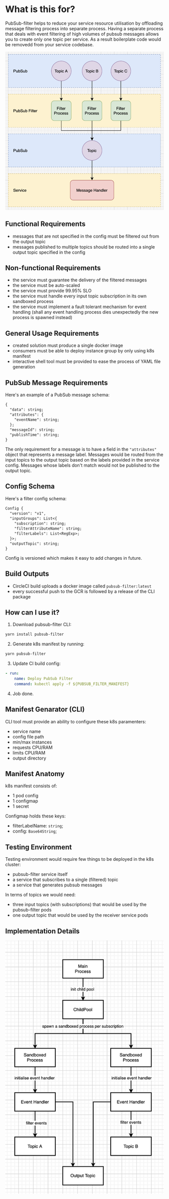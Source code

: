 # What is this for?

PubSub-filter helps to reduce your service resource utilisation by offloading message filtering process into separate process. Having a separate process that deals with event filtering of high volumes of pubsub messages allows you to create only one topic per service. As a result boilerplate code would be removedd from your service codebase.

![Architecture Overview](https://github.com/maximoleinyk/pubsub-filter/blob/master/image.png 'Architecture Overview')

## Functional Requirements

- messages that are not specified in the config must be filtered out from the output topic
- messages published to multiple topics should be routed into a single output topic specified in the config

## Non-functional Requirements

- the service must guarantee the delivery of the filtered messages
- the service must be auto-scaled
- the service must provide 99.95% SLO
- the service must handle every input topic subscription in its own sandboxed process
- the service must implement a fault tolerant mechanism for event handling (shall any event handling process dies unexpectedly the new process is spawned instead)

## General Usage Requirements

- created solution must produce a single docker image
- consumers must be able to deploy instance group by only using k8s manifest
- interactive shell tool must be provided to ease the process of YAML file generation

## PubSub Message Requirements

Here's an example of a PubSub message schema:

```
{
  "data": string;
  "attributes": {
    "eventName": string;
  };
  "messageId": string;
  "publishTime": string;
}
```

The only requirement for a message is to have a field in the `"attributes"` object that represents a message label. Messages would be routed from the input topics to the output topic based on the labels provided in the service config. Messages whose labels don't match would not be published to the output topic.

## Config Schema

Here's a filter config schema:

```
Config {
  "version": "v1",
  "inputGroups": List<{
    "subscription": string;
    "filterAttributeName": string;
    "filterLabels": List<RegExp>;
  }>;
  "outputTopic": string;
}
```

Config is versioned which makes it easy to add changes in future.

## Build Outputs

- CircleCI build uploads a docker image called `pubsub-filter:latest`
- every successful push to the GCR is followed by a release of the CLI package

## How can I use it?

1. Download pubsub-filter CLI:

```bash
yarn install pubsub-filter
```

2. Generate k8s manifest by running:

```bash
yarn pubsub-filter
```

3. Update CI build config:

```yaml
- run:
    name: Deploy PubSub Filter
    command: kubectl apply -f ${PUBSUB_FILTER_MANIFEST}
```

4. Job done.

## Manifest Genarator (CLI)

CLI tool must provide an ability to configure these k8s paramenters:

- service name
- config file path
- min/max instances
- requests CPU/RAM
- limits CPU/RAM
- output directory

## Manifest Anatomy

k8s manifest consists of:

- 1 pod config
- 1 configmap
- 1 secret

Configmap holds these keys:

- filterLabelName: `string`;
- config: `Base64String`;

## Testing Environment

Testing environment would require few things to be deployed in the k8s cluster:

- pubsub-filter service itself
- a service that subscribes to a single (filtered) topic
- a service that generates pubsub messages

In terms of topics we would need:

- three input topics (with subscriptions) that would be used by the pubsub-filter pods
- one output topic that would be used by the receiver service pods

## Implementation Details

![Architecture Overview](https://github.com/maximoleinyk/pubsub-filter/blob/master/image2.png 'Architecture Overview')
